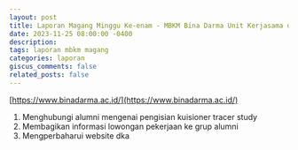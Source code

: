 ```yaml
---
layout: post
title: Laporan Magang Minggu Ke-enam - MBKM Bina Darma Unit Kerjasama dan Alumni
date: 2023-11-25 08:00:00 -0400
description: 
tags: laporan mbkm magang
categories: laporan
giscus_comments: false
related_posts: false
---
```

[https://www.binadarma.ac.id/](https://www.binadarma.ac.id/)

1. Menghubungi alumni mengenai pengisian kuisioner tracer study
2. Membagikan informasi lowongan pekerjaan ke grup alumni
3. Mengperbaharui website dka
